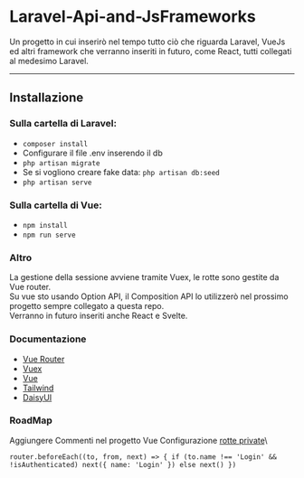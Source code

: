# Laravel-Api-and-JsFrameworks

Un progetto in cui inserirò nel tempo tutto ciò che riguarda Laravel, VueJs ed altri framework che verranno inseriti in futuro, 
come React, tutti collegati al medesimo Laravel.

---

## Installazione

### Sulla cartella di Laravel: 

- `composer install`
- Configurare il file .env inserendo il db
- `php artisan migrate`
- Se si vogliono creare fake data: `php artisan db:seed`
- `php artisan serve`

### Sulla cartella di Vue:
- `npm install`
- `npm run serve`

### Altro
La gestione della sessione avviene tramite Vuex, le rotte sono gestite da Vue router.\
Su vue sto usando Option API, il Composition API lo utilizzerò nel prossimo progetto sempre collegato a questa repo. \
Verranno in futuro inseriti anche React e Svelte.

### Documentazione

- [Vue Router](https://router.vuejs.org/)
- [Vuex](https://vuex.vuejs.org/)
- [Vue](https://vuejs.org/)
- [Tailwind](https://tailwindcss.com/)
- [DaisyUI](https://daisyui.com/)

### RoadMap
Aggiungere Commenti nel progetto Vue
Configurazione [rotte private](https://router.vuejs.org/guide/advanced/navigation-guards.html#optional-third-argument-next)\

`router.beforeEach((to, from, next) => {
  if (to.name !== 'Login' && !isAuthenticated) next({ name: 'Login' })
  else next()
})`
